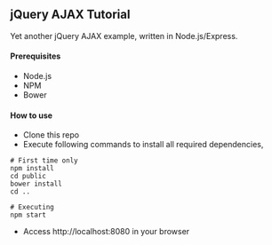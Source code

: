## jQuery AJAX Tutorial
Yet another jQuery AJAX example, written in Node.js/Express. 

#### Prerequisites
- Node.js
- NPM
- Bower


#### How to use
- Clone this repo
- Execute following commands to install all required dependencies, 
```
# First time only
npm install
cd public 
bower install
cd ..

# Executing
npm start
```
- Access http://localhost:8080 in your browser
